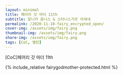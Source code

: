 ```yaml
---
layout: minimal
title: 페어리 갓 마더 11th
subtitle: 알니카 옴니스 & 스타니스가르 아세네
permalink: /2020-11-10-fairy_encrypted_open/
cover-img: /assets/img/fairy.png
thumbnail-img: /assets/img/fairy.png
share-img: /assets/img/fairy.png
tags: [CoC, 벨탄]
---
```



[CoC]페어리 갓 마더 11th


{% include_relative fairygodmother-protected.html %}
